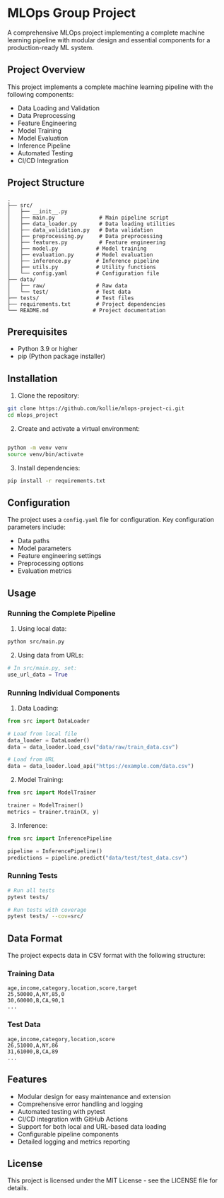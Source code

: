 # MLOps Group Project

A comprehensive MLOps project implementing a complete machine learning pipeline with modular design and essential components for a production-ready ML system.

## Project Overview

This project implements a complete machine learning pipeline with the following components:

- Data Loading and Validation
- Data Preprocessing
- Feature Engineering
- Model Training
- Model Evaluation
- Inference Pipeline
- Automated Testing
- CI/CD Integration

## Project Structure

```
.
├── src/
│   ├── __init__.py
│   ├── main.py              # Main pipeline script
│   ├── data_loader.py       # Data loading utilities
│   ├── data_validation.py   # Data validation
│   ├── preprocessing.py     # Data preprocessing
│   ├── features.py          # Feature engineering
│   ├── model.py            # Model training
│   ├── evaluation.py       # Model evaluation
│   ├── inference.py        # Inference pipeline
│   ├── utils.py            # Utility functions
│   └── config.yaml         # Configuration file
├── data/
│   ├── raw/                # Raw data
│   └── test/               # Test data
├── tests/                  # Test files
├── requirements.txt        # Project dependencies
└── README.md              # Project documentation
```

## Prerequisites

- Python 3.9 or higher
- pip (Python package installer)

## Installation

1. Clone the repository:

```bash
git clone https://github.com/kollie/mlops-project-ci.git
cd mlops_project
```

2. Create and activate a virtual environment:

```bash

python -m venv venv
source venv/bin/activate
```

3. Install dependencies:

```bash
pip install -r requirements.txt
```

## Configuration

The project uses a `config.yaml` file for configuration. Key configuration parameters include:

- Data paths
- Model parameters
- Feature engineering settings
- Preprocessing options
- Evaluation metrics

## Usage

### Running the Complete Pipeline

1. Using local data:

```bash
python src/main.py
```

2. Using data from URLs:

```python
# In src/main.py, set:
use_url_data = True
```

### Running Individual Components

1. Data Loading:

```python
from src import DataLoader

# Load from local file
data_loader = DataLoader()
data = data_loader.load_csv("data/raw/train_data.csv")

# Load from URL
data = data_loader.load_api("https://example.com/data.csv")
```

2. Model Training:

```python
from src import ModelTrainer

trainer = ModelTrainer()
metrics = trainer.train(X, y)
```

3. Inference:

```python
from src import InferencePipeline

pipeline = InferencePipeline()
predictions = pipeline.predict("data/test/test_data.csv")
```

### Running Tests

```bash
# Run all tests
pytest tests/

# Run tests with coverage
pytest tests/ --cov=src/
```

## Data Format

The project expects data in CSV format with the following structure:

### Training Data

```
age,income,category,location,score,target
25,50000,A,NY,85,0
30,60000,B,CA,90,1
...
```

### Test Data

```
age,income,category,location,score
26,51000,A,NY,86
31,61000,B,CA,89
...
```

## Features

- Modular design for easy maintenance and extension
- Comprehensive error handling and logging
- Automated testing with pytest
- CI/CD integration with GitHub Actions
- Support for both local and URL-based data loading
- Configurable pipeline components
- Detailed logging and metrics reporting

## License

This project is licensed under the MIT License - see the LICENSE file for details.
